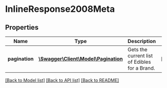 # InlineResponse2008Meta

## Properties
Name | Type | Description | Notes
------------ | ------------- | ------------- | -------------
**pagination** | [**\Swagger\Client\Model\Pagination**](Pagination.md) | Gets the current list of Edibles for a Brand. | [optional] 

[[Back to Model list]](../README.md#documentation-for-models) [[Back to API list]](../README.md#documentation-for-api-endpoints) [[Back to README]](../README.md)


